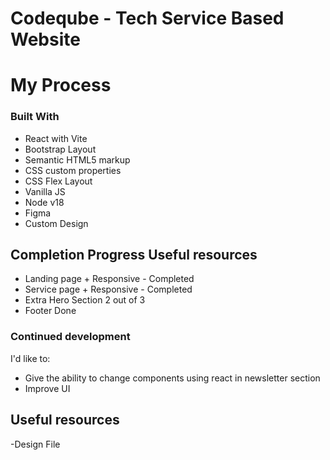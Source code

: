 # Codeqube - Tech Service Based Website

# My Process
### Built With

- React with Vite
- Bootstrap Layout
- Semantic HTML5 markup
- CSS custom properties
- CSS Flex Layout
- Vanilla JS
- Node v18
- Figma
- Custom Design

## Completion Progress Useful resources
- Landing page + Responsive - Completed
- Service page + Responsive - Completed
- Extra Hero Section 2 out of 3
- Footer Done

### Continued development
I'd like to:
- Give the ability to change components using react in newsletter section
- Improve UI 

## Useful resources
-Design File
